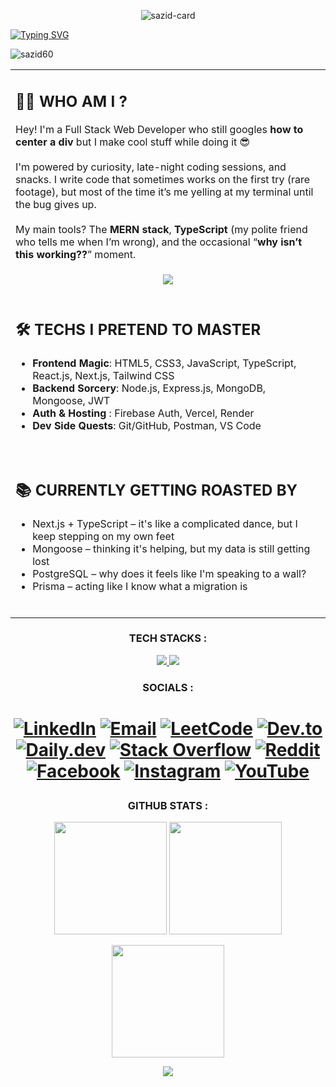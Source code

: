 
<p align="center">
<img 
  src="https://i.ibb.co.com/7tJ6H1XB/sazid-card.jpg" 
  alt="sazid-card" 
/>
<p>
<a align="left" href="https://git.io/typing-svg"><img src="https://readme-typing-svg.herokuapp.com?font=Bebas+Neue&size=45&duration=3000&pause=1000&color=4C8FDA&vCenter=true&width=477&height=70&lines=Hi!+I'm+Shahnawaz+Sazid;I'm+a+Fullstack+Deeloper" alt="Typing SVG" /></a>
</p>


<img src="https://komarev.com/ghpvc/?username=sazid60&label=Profile%20views&color=0e75b6&style=flat" alt="sazid60" />

<table  align="center">
  <tr>
    <td>

<h2>👨‍💻 WHO AM I ?</h2>
Hey! I'm  a Full Stack Web Developer who still googles <strong>how to center a div</strong> but I make cool stuff while doing it 😎 <br> <br> 
I'm powered by curiosity, late-night coding sessions, and snacks. I write code that sometimes works on the first try (rare footage), but most of the time it’s me yelling at my terminal until the bug gives up. <br><br>  
My main tools? The <strong>MERN stack</strong>, <strong>TypeScript</strong> (my polite friend who tells me when I’m wrong), and the occasional “<strong>why isn’t this working??</strong>” moment.
</td>
</tr>
  <tr>
    <td > <p align="center">  <img  src="https://i.ibb.co.com/Df5G1Zcq/67q3cd.gif" width="auto" height="auto"> </p> </td>
</tr>


 <tr>
    <td>

<h2 >🛠️ TECHS I PRETEND TO MASTER</h2>

- <strong>Frontend Magic</strong>: HTML5, CSS3, JavaScript, TypeScript, React.js, Next.js, Tailwind CSS  
- <strong>Backend Sorcery</strong>: Node.js, Express.js, MongoDB, Mongoose, JWT
-   <strong>Auth & Hosting </strong>: Firebase Auth, Vercel, Render
- <strong>Dev Side Quests</strong>: Git/GitHub, Postman, VS Code <br> <br>
</td>
  </tr>

   <tr>
  <td>

<h2 >📚 CURRENTLY GETTING ROASTED BY </h2>

- Next.js + TypeScript – it's like a complicated dance, but I keep stepping on my own feet  
-  Mongoose – thinking it's helping, but my data is still getting lost 
- PostgreSQL – why does it feels like I'm speaking to a wall?  
- Prisma – acting like I know what a migration is <br> <br>
</td>  </tr>
</table>



<h3 align="center" >TECH STACKS :</h3>

<p align="center">
<a href="https://skillicons.dev">
  <img src="https://skillicons.dev/icons?i=html,css,tailwind,js,vite,react,nextjs,ts&theme=dark" />
</a>

<a href="https://skillicons.dev">
  <img src="https://skillicons.dev/icons?i=firebase,express,nodejs,mongodb,figma,netlify,vercel,git&theme=dark" />
</a>
</p>


<h3 align="center">SOCIALS :</h3>
 
 <h1  align="center">

[![LinkedIn](https://img.shields.io/badge/LinkedIn-%230077B5.svg?logo=linkedin&logoColor=white)](https://linkedin.com/in/shahnawaz-sazid)
[![Email](https://img.shields.io/badge/Email-D14836?logo=gmail&logoColor=white)](mailto:shahnawazsazid60@gmail.com)
[![LeetCode](https://img.shields.io/badge/LeetCode-FFA116?logo=LeetCode&logoColor=white)](https://leetcode.com/Shahnawaz_Sazid)
[![Dev.to](https://img.shields.io/badge/dev.to-000000?logo=devdotto&logoColor=white)](https://dev.to/sazid60)
[![Daily.dev](https://img.shields.io/badge/Daily.dev-111111?logo=dailydotdev&logoColor=white)](https://app.daily.dev/shahnawazsazid)
[![Stack Overflow](https://img.shields.io/badge/-Stackoverflow-FE7A16?logo=stack-overflow&logoColor=white)](https://stackoverflow.com/users/28568695)
[![Reddit](https://img.shields.io/badge/Reddit-FF4500?logo=reddit&logoColor=white)](https://www.reddit.com/user/Chance-Blood-1812)
[![Facebook](https://img.shields.io/badge/Facebook-%231877F2.svg?logo=Facebook&logoColor=white)](https://facebook.com/shahnawaz.sazid.71)
[![Instagram](https://img.shields.io/badge/Instagram-%23E4405F.svg?logo=Instagram&logoColor=white)](https://instagram.com/shahnawaz.sazid.71)
[![YouTube](https://img.shields.io/badge/YouTube-%23FF0000.svg?logo=YouTube&logoColor=white)](https://youtube.com/@Zephyr123-v6f)

 </h1>
<h3 align="center" >GITHUB STATS :</h3>
<p align="center">
  <img src="https://github-readme-stats.vercel.app/api?username=Sazid60&theme=blue_navy&hide_border=true&include_all_commits=true&count_private=true" height="180" />
  <img src="https://github-readme-stats.vercel.app/api/top-langs/?username=Sazid60&theme=blue_navy&hide_border=true&include_all_commits=true&count_private=true&layout=compact" height="180" />
 
</p>

<p align="center">
<img src="https://nirzak-streak-stats.vercel.app/?user=Sazid60&theme=blue_navy&hide_border=true" height="180" />
</p>


<p align="center">
    <img src="https://github-readme-activity-graph.vercel.app/graph?username=sazid60&theme=github-dark" />
</p>

<!-- <img  src="https://i.ibb.co.com/bGw5YP2/67q3cd.webp" width="auto" height="auto"> -->

<p align="center">&nbsp;</p>

<!-- <a href="https://wakatime.com"><img src="https://wakatime.com/share/@ba184922-72ee-48f9-9141-39abfbc219ad/9a15ac25-ea78-48a2-ba7b-6c9fe9a4dc25.png" /></a> -->

<!-- [![Sazid's GitHub Activity Graph](https://github-readme-activity-graph.vercel.app/graph?username=sazid60&theme=react-dark)](https://github.com/ashutosh00710/github-readme-activity-graph) -->
